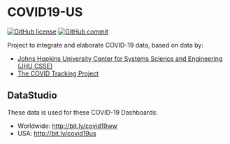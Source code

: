 # COVID19-US

[![GitHub license](https://img.shields.io/github/license/fmossott/COVID19-US)](https://github.com/fmossott/COVID19-US/blob/master/LICENSE)
[![GitHub commit](https://img.shields.io/github/last-commit/fmossott/COVID19-US)](https://img.shields.io/github/last-commit/fmossott/COVID19-US)

Project to integrate and elaborate COVID-19 data, based on data by:

- [Johns Hopkins University Center for Systems Science and Engineering (JHU CSSE)](https://github.com/CSSEGISandData/COVID-19)
- [The COVID Tracking Project](https://covidtracking.com/)

## DataStudio

These data is used for these COVID-19 Dashboards:
- Worldwide: http://bit.ly/covid19ww
- USA: http://bit.ly/covid19us
